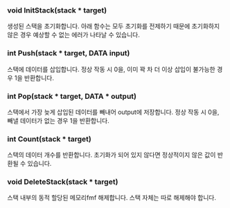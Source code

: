 ### void InitStack(stack * target)
생성된 스택을 초기화합니다. 아래 함수는 모두 초기화를 전제하기 때문에 초기화하지 않은 경우 예상할 수 없는 에러가 나타날 수 있습니다.

### int Push(stack * target, DATA input)
스택에 데이터를 삽입합니다. 정상 작동 시 0을, 이미 꽉 차 더 이상 삽입이 불가능한 경우 1을 반환합니다.

### int Pop(stack * target, DATA * output)
스택에서 가장 늦게 삽입된 데이터를 빼내어 output에 저장합니다. 정상 작동 시 0을, 빼낼 데이터가 없는 경우 1을 반환합니다.

### int Count(stack * target)
스택의 데이터 개수를 반환합니다. 초기화가 되어 있지 않다면 정상적이지 않은 값이 반환될 수 있습니다.

### void DeleteStack(stack * target)
스택 내부의 동적 할당된 메모리fmf 해제합니다. 스택 자체는 따로 해제해야 합니다.

